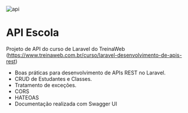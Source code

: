 ![api](https://user-images.githubusercontent.com/14153635/50742428-1f83cd00-11f2-11e9-8261-f29a2ec0c9c9.png)

# API Escola

Projeto de API do curso de Laravel do TreinaWeb
(https://www.treinaweb.com.br/curso/laravel-desenvolvimento-de-apis-rest)  

- Boas práticas para desenvolvimento de APIs REST no Laravel.
- CRUD de Estudantes e Classes.
- Tratamento de exceções.
- CORS
- HATEOAS
- Documentação realizada com Swagger UI


